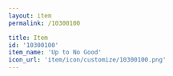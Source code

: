 ```yaml
---
layout: item
permalink: /10300100

title: Item
id: '10300100'
item_name: 'Up to No Good'
icon_url: 'item/icon/customize/10300100.png'
---
```

